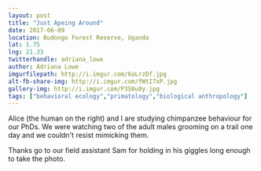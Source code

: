 ```yaml
---
layout: post
title: "Just Apeing Around"
date: 2017-06-09
location: Budongo Forest Reserve, Uganda
lat: 1.75
lng: 21.33
twitterhandle: adriana_lowe
author: Adriana Lowe
imgurfilepath: http://i.imgur.com/6aLrzDf.jpg
alt-fb-share-img: http://i.imgur.com/fWtI7xP.jpg
gallery-img: http://i.imgur.com/P3S0u0y.jpg
tags: ["behavioral ecology","primatology","biological anthropology"]
---
```

	
Alice (the human on the right) and I are studying chimpanzee behaviour for our PhDs. We were watching two of the adult males grooming on a trail one day and we couldn't resist mimicking them.

Thanks go to our field assistant Sam for holding in his giggles long enough to take the photo.